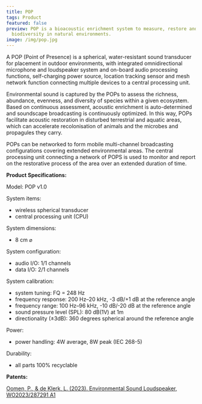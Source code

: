 ```yaml
---
title: POP
tags: Product
featured: false
preview: POP is a bioacoustic enrichment system to measure, restore and preserve
  biodiversity in natural environments.
image: /img/pop.jpg
---
```

A POP (Point of Presence) is a spherical, water-resistant sound transducer for placement in outdoor environments, with integrated omnidirectional microphone and loudspeaker system and on-board audio processing functions, self-charging power source, location tracking sensor and mesh network function connecting multiple devices to a central processing unit. 

Environmental sound is captured by the POPs to assess the richness, abundance, evenness, and diversity of species within a given ecosystem. Based on continuous assessment, acoustic enrichment is auto-determined and soundscape broadcasting is continuously optimized. In this way, POPs facilitate acoustic restoration in disturbed terrestrial and aquatic areas, which can accelerate recolonisation of animals and the microbes and propagules they carry.

POPs can be networked to form mobile multi-channel broadcasting configurations covering extended environmental areas. The central processing unit connecting a network of POPS is used to monitor and report on the restorative process of the area over an extended duration of time.

**Product Specifications:**

Model: POP v1.0

System items: 

* wireless spherical transducer
* central processing unit (CPU)

System dimensions:

* 8 cm ⌀

System configuration:

* audio I/O: 1/1 channels
* data I/O: 2/1 channels

System calibration:

* system tuning: FQ = 248 Hz
* frequency response: 200 Hz–20 kHz, -3 dB/+1 dB at the reference angle
* frequency range: 100 Hz–96 kHz, -10 dB/-20 dB at the reference angle
* sound pressure level (SPL): 80 dB(1V) at 1m
* directionality (±3dB): 360 degrees spherical around the reference angle

Power:

* power handling: 4W average, 8W peak (IEC 268-5)

Durability:

* all parts 100% recyclable

**Patents:** 

[Oomen, P., & de Klerk, L. (2023). Environmental Sound Loudspeaker, WO2023/287291 A1](https://www.theworks.info/blog/2024-07-17-environmental-sound-loudspeaker/)
